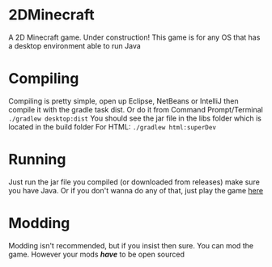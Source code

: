 # 2DMinecraft
A 2D Minecraft game. Under construction! This game is for any OS that has a desktop environment able to run Java
# Compiling
Compiling is pretty simple, open up Eclipse, NetBeans or IntelliJ then compile it with the gradle task dist.
Or do it from Command Prompt/Terminal
```./gradlew desktop:dist```
You should see the jar file in the libs folder which is located in the build folder
For HTML: ```./gradlew html:superDev```
# Running
Just run the jar file you compiled (or downloaded from releases) make sure you have Java.
Or if you don't wanna do any of that, just play the game [here](https://hdfsyu.itch.io/2dminecraft)
# Modding
Modding isn't recommended, but if you insist then sure. You can mod the game. However your mods ***have*** to be open sourced